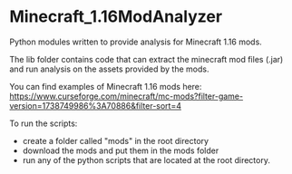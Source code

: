 # Minecraft_1.16ModAnalyzer
Python modules written to provide analysis for Minecraft 1.16 mods.

The lib folder contains code that can extract the minecraft mod files (.jar) and run analysis on the assets provided by the mods.

You can find examples of Minecraft 1.16 mods here: https://www.curseforge.com/minecraft/mc-mods?filter-game-version=1738749986%3A70886&filter-sort=4

To run the scripts:
  - create a folder called "mods" in the root directory
  - download the mods and put them in the mods folder
  - run any of the python scripts that are located at the root directory.
